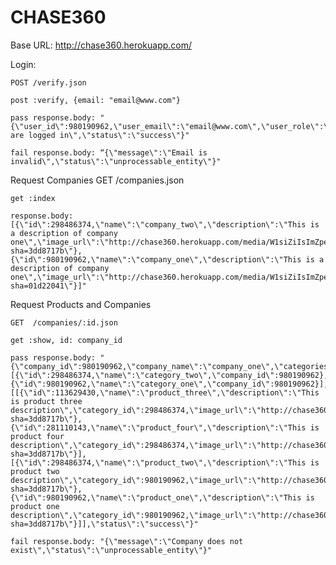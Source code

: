 CHASE360
========

Base URL: http://chase360.herokuapp.com/

Login:

    POST /verify.json

    post :verify, {email: "email@www.com"}

    pass response.body: "{\"user_id\":980190962,\"user_email\":\"email@www.com\",\"user_role\":\"manager\",\"message\":\"You are logged in\",\"status\":\"success\"}"

    fail response.body: “{\"message\":\"Email is invalid\",\"status\":\"unprocessable_entity\"}"
    
Request Companies
    GET  /companies.json
    
    get :index
    
    response.body: [{\"id\":298486374,\"name\":\"company_two\",\"description\":\"This is a description of company one\",\"image_url\":\"http://chase360.herokuapp.com/media/W1siZiIsImZpeHR1cmVfZmlsZV91cGxvYWQoXCIje1JhaWxzLnJvb3R9L3Rlc3QvYXNzZXRzL2ltYWdlcy9JTUcyLmpwZ1wiLCBcImltYWdlL3BuZ1wiKSJdXQ?sha=3dd8717b\"},{\"id\":980190962,\"name\":\"company_one\",\"description\":\"This is a description of company one\",\"image_url\":\"http://chase360.herokuapp.com/media/W1siZiIsImZpeHR1cmVfZmlsZV91cGxvYWQoXCIje1JhaWxzLnJvb3R9L3Rlc3QvYXNzZXRzL2ltYWdlcy9JTUcxLmpwZ1wiLCBcImltYWdlL3BuZ1wiKSJdXQ?sha=01d22041\"}]"
    
Request Products and Companies
    
    GET  /companies/:id.json
    
    get :show, id: company_id
    
    pass response.body: "{\"company_id\":980190962,\"company_name\":\"company_one\",\"categories\":[{\"id\":298486374,\"name\":\"category_two\",\"company_id\":980190962},{\"id\":980190962,\"name\":\"category_one\",\"company_id\":980190962}],\"products\":[[{\"id\":113629430,\"name\":\"product_three\",\"description\":\"This is product three description\",\"category_id\":298486374,\"image_url\":\"http://chase360.herokuapp.com/media/W1siZiIsImZpeHR1cmVfZmlsZV91cGxvYWQoXCIje1JhaWxzLnJvb3R9L3Rlc3QvYXNzZXRzL2ltYWdlcy9JTUcyLmpwZ1wiLCBcImltYWdlL3BuZ1wiKSJdXQ?sha=3dd8717b\"},{\"id\":281110143,\"name\":\"product_four\",\"description\":\"This is product four description\",\"category_id\":298486374,\"image_url\":\"http://chase360.herokuapp.com/media/W1siZiIsImZpeHR1cmVfZmlsZV91cGxvYWQoXCIje1JhaWxzLnJvb3R9L3Rlc3QvYXNzZXRzL2ltYWdlcy9JTUcyLmpwZ1wiLCBcImltYWdlL3BuZ1wiKSJdXQ?sha=3dd8717b\"}],[{\"id\":298486374,\"name\":\"product_two\",\"description\":\"This is product two description\",\"category_id\":980190962,\"image_url\":\"http://chase360.herokuapp.com/media/W1siZiIsImZpeHR1cmVfZmlsZV91cGxvYWQoXCIje1JhaWxzLnJvb3R9L3Rlc3QvYXNzZXRzL2ltYWdlcy9JTUcyLmpwZ1wiLCBcImltYWdlL3BuZ1wiKSJdXQ?sha=3dd8717b\"},{\"id\":980190962,\"name\":\"product_one\",\"description\":\"This is product one description\",\"category_id\":980190962,\"image_url\":\"http://chase360.herokuapp.com/media/W1siZiIsImZpeHR1cmVfZmlsZV91cGxvYWQoXCIje1JhaWxzLnJvb3R9L3Rlc3QvYXNzZXRzL2ltYWdlcy9JTUcyLmpwZ1wiLCBcImltYWdlL3BuZ1wiKSJdXQ?sha=3dd8717b\"}]],\"status\":\"success\"}"

    fail response.body: "{\"message\":\"Company does not exist\",\"status\":\"unprocessable_entity\"}"
